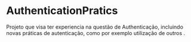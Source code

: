 # AuthenticationPratics
Projeto que visa ter experiencia na questão de Authenticação, incluindo novas práticas de autenticação, como por exemplo utilização de outros .
